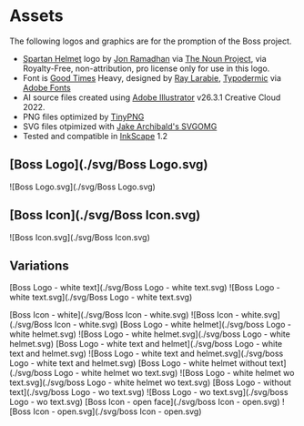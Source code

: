 # Assets

The following logos and graphics are for the promption of the Boss project.

- [Spartan Helmet](https://thenounproject.com/icon/spartan-helmet-1732608/) logo by [Jon Ramadhan](https://thenounproject.com/joni45/) via [The Noun Project](https://thenounproject.com/), via Royalty-Free, non-attribution, pro license only for use in this logo.
- Font is [Good Times](https://fonts.adobe.com/fonts/good-times) Heavy, designed by [Ray Larabie](https://fonts.adobe.com/designers/ray-larabie), [Typodermic](https://fonts.adobe.com/foundries/typodermic) via [Adobe Fonts](https://fonts.adobe.com/)
- AI source files created using [Adobe Illustrator](https://www.adobe.com/products/illustrator.html) v26.3.1 Creative Cloud 2022.
- PNG files optimized by [TinyPNG](https://tinypng.com/)
- SVG files otpimized with [Jake Archibald's SVGOMG](https://jakearchibald.github.io/svgomg/)
- Tested and compatible in [InkScape](https://inkscape.org/) 1.2

## [Boss Logo](./svg/Boss Logo.svg)

![Boss Logo.svg](./svg/Boss Logo.svg)

## [Boss Icon](./svg/Boss Icon.svg)

![Boss Icon.svg](./svg/Boss Icon.svg)

## Variations

[Boss Logo - white text](./svg/Boss Logo - white text.svg)
![Boss Logo - white text.svg](./svg/Boss Logo - white text.svg)

[Boss Icon - white](./svg/Boss Icon - white.svg)
![Boss Icon - white.svg](./svg/Boss Icon - white.svg)
[Boss Logo - white helmet](./svg/boss Logo - white helmet.svg)
![Boss Logo - white helmet.svg](./svg/boss Logo - white helmet.svg)
[Boss Logo - white text and helmet](./svg/boss Logo - white text and helmet.svg)
![Boss Logo - white text and helmet.svg](./svg/boss Logo - white text and helmet.svg)
[Boss Logo - white helmet without text](./svg/boss Logo - white helmet wo text.svg)
![Boss Logo - white helmet wo text.svg](./svg/boss Logo - white helmet wo text.svg)
[Boss Logo - without text](./svg/boss Logo - wo text.svg)
![Boss Logo - wo text.svg](./svg/boss Logo - wo text.svg)
[Boss Icon - open face](./svg/boss Icon - open.svg)
![Boss Icon - open.svg](./svg/boss Icon - open.svg)
